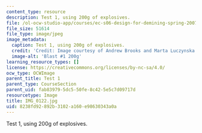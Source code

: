 ```yaml
---
content_type: resource
description: Test 1, using 200g of explosives.
file: /ol-ocw-studio-app/courses/ec-s06-design-for-demining-spring-2007/8238fd92892b3102a160e98630343a0a_IMG_0122.jpg
file_size: 51614
file_type: image/jpeg
image_metadata:
  caption: Test 1, using 200g of explosives.
  credit: 'Credit: Image courtesy of Andrew Brooks and Marta Luczynska.'
  image-alt: 'Blast #1 200g'
learning_resource_types: []
license: https://creativecommons.org/licenses/by-nc-sa/4.0/
ocw_type: OCWImage
parent_title: Test 1
parent_type: CourseSection
parent_uid: fab83979-5dc5-50fe-8c42-5e5c7d09717d
resourcetype: Image
title: IMG_0122.jpg
uid: 8238fd92-892b-3102-a160-e98630343a0a
---
```

Test 1, using 200g of explosives.